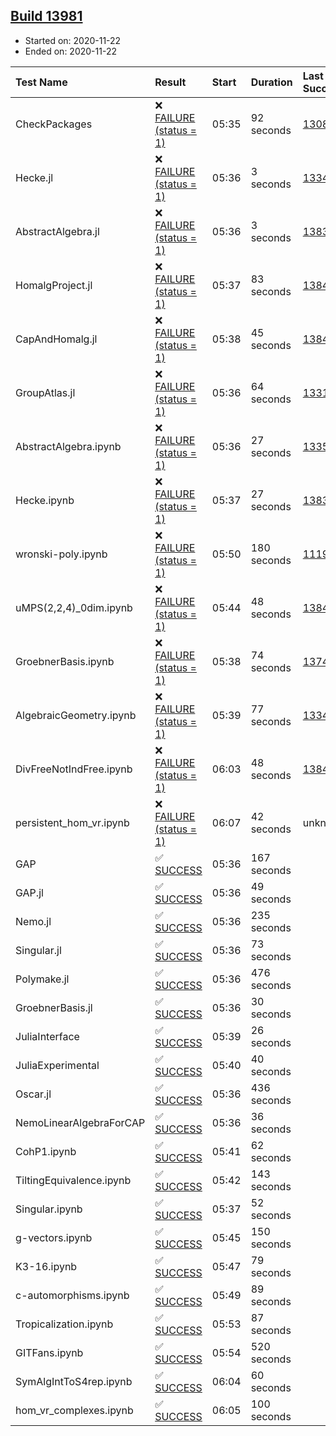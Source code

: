 ## [Build 13981](https://oscarci.mathematik.uni-kl.de/job/oscar/13981/)

* Started on: 2020-11-22
* Ended on: 2020-11-22

| Test Name    | Result | Start | Duration | Last Success | First Failure |
|:-------------|:-------|:------|:---------|:-------------|:--------------|
| CheckPackages | ❌ [FAILURE (status = 1)](https://oscarci.mathematik.uni-kl.de/job/oscar/13981/artifact/logs/build-13981/CheckPackages.log) | 05:35 | 92 seconds | [13085](https://oscarci.mathematik.uni-kl.de/job/oscar/13085/) | [13086](https://oscarci.mathematik.uni-kl.de/job/oscar/13086/) |
| Hecke.jl | ❌ [FAILURE (status = 1)](https://oscarci.mathematik.uni-kl.de/job/oscar/13981/artifact/logs/build-13981/Hecke.jl.log) | 05:36 | 3 seconds | [13341](https://oscarci.mathematik.uni-kl.de/job/oscar/13341/) | [13342](https://oscarci.mathematik.uni-kl.de/job/oscar/13342/) |
| AbstractAlgebra.jl | ❌ [FAILURE (status = 1)](https://oscarci.mathematik.uni-kl.de/job/oscar/13981/artifact/logs/build-13981/AbstractAlgebra.jl.log) | 05:36 | 3 seconds | [13837](https://oscarci.mathematik.uni-kl.de/job/oscar/13837/) | [13838](https://oscarci.mathematik.uni-kl.de/job/oscar/13838/) |
| HomalgProject.jl | ❌ [FAILURE (status = 1)](https://oscarci.mathematik.uni-kl.de/job/oscar/13981/artifact/logs/build-13981/HomalgProject.jl.log) | 05:37 | 83 seconds | [13845](https://oscarci.mathematik.uni-kl.de/job/oscar/13845/) | [13846](https://oscarci.mathematik.uni-kl.de/job/oscar/13846/) |
| CapAndHomalg.jl | ❌ [FAILURE (status = 1)](https://oscarci.mathematik.uni-kl.de/job/oscar/13981/artifact/logs/build-13981/CapAndHomalg.jl.log) | 05:38 | 45 seconds | [13845](https://oscarci.mathematik.uni-kl.de/job/oscar/13845/) | [13846](https://oscarci.mathematik.uni-kl.de/job/oscar/13846/) |
| GroupAtlas.jl | ❌ [FAILURE (status = 1)](https://oscarci.mathematik.uni-kl.de/job/oscar/13981/artifact/logs/build-13981/GroupAtlas.jl.log) | 05:36 | 64 seconds | [13311](https://oscarci.mathematik.uni-kl.de/job/oscar/13311/) | [13312](https://oscarci.mathematik.uni-kl.de/job/oscar/13312/) |
| AbstractAlgebra.ipynb | ❌ [FAILURE (status = 1)](https://oscarci.mathematik.uni-kl.de/job/oscar/13981/artifact/logs/build-13981/AbstractAlgebra.ipynb.log) | 05:36 | 27 seconds | [13355](https://oscarci.mathematik.uni-kl.de/job/oscar/13355/) | [13356](https://oscarci.mathematik.uni-kl.de/job/oscar/13356/) |
| Hecke.ipynb | ❌ [FAILURE (status = 1)](https://oscarci.mathematik.uni-kl.de/job/oscar/13981/artifact/logs/build-13981/Hecke.ipynb.log) | 05:37 | 27 seconds | [13837](https://oscarci.mathematik.uni-kl.de/job/oscar/13837/) | [13838](https://oscarci.mathematik.uni-kl.de/job/oscar/13838/) |
| wronski-poly.ipynb | ❌ [FAILURE (status = 1)](https://oscarci.mathematik.uni-kl.de/job/oscar/13981/artifact/logs/build-13981/wronski-poly.ipynb.log) | 05:50 | 180 seconds | [11192](https://oscarci.mathematik.uni-kl.de/job/oscar/11192/) | [11193](https://oscarci.mathematik.uni-kl.de/job/oscar/11193/) |
| uMPS(2,2,4)_0dim.ipynb | ❌ [FAILURE (status = 1)](https://oscarci.mathematik.uni-kl.de/job/oscar/13981/artifact/logs/build-13981/uMPS-2-2-4-_0dim.ipynb.log) | 05:44 | 48 seconds | [13841](https://oscarci.mathematik.uni-kl.de/job/oscar/13841/) | [13842](https://oscarci.mathematik.uni-kl.de/job/oscar/13842/) |
| GroebnerBasis.ipynb | ❌ [FAILURE (status = 1)](https://oscarci.mathematik.uni-kl.de/job/oscar/13981/artifact/logs/build-13981/GroebnerBasis.ipynb.log) | 05:38 | 74 seconds | [13748](https://oscarci.mathematik.uni-kl.de/job/oscar/13748/) | [13749](https://oscarci.mathematik.uni-kl.de/job/oscar/13749/) |
| AlgebraicGeometry.ipynb | ❌ [FAILURE (status = 1)](https://oscarci.mathematik.uni-kl.de/job/oscar/13981/artifact/logs/build-13981/AlgebraicGeometry.ipynb.log) | 05:39 | 77 seconds | [13341](https://oscarci.mathematik.uni-kl.de/job/oscar/13341/) | [13342](https://oscarci.mathematik.uni-kl.de/job/oscar/13342/) |
| DivFreeNotIndFree.ipynb | ❌ [FAILURE (status = 1)](https://oscarci.mathematik.uni-kl.de/job/oscar/13981/artifact/logs/build-13981/DivFreeNotIndFree.ipynb.log) | 06:03 | 48 seconds | [13845](https://oscarci.mathematik.uni-kl.de/job/oscar/13845/) | [13846](https://oscarci.mathematik.uni-kl.de/job/oscar/13846/) |
| persistent_hom_vr.ipynb | ❌ [FAILURE (status = 1)](https://oscarci.mathematik.uni-kl.de/job/oscar/13981/artifact/logs/build-13981/persistent_hom_vr.ipynb.log) | 06:07 | 42 seconds | unknown | unknown |
| GAP | ✅ [SUCCESS](https://oscarci.mathematik.uni-kl.de/job/oscar/13981/artifact/logs/build-13981/GAP.log) | 05:36 | 167 seconds |  |  |
| GAP.jl | ✅ [SUCCESS](https://oscarci.mathematik.uni-kl.de/job/oscar/13981/artifact/logs/build-13981/GAP.jl.log) | 05:36 | 49 seconds |  |  |
| Nemo.jl | ✅ [SUCCESS](https://oscarci.mathematik.uni-kl.de/job/oscar/13981/artifact/logs/build-13981/Nemo.jl.log) | 05:36 | 235 seconds |  |  |
| Singular.jl | ✅ [SUCCESS](https://oscarci.mathematik.uni-kl.de/job/oscar/13981/artifact/logs/build-13981/Singular.jl.log) | 05:36 | 73 seconds |  |  |
| Polymake.jl | ✅ [SUCCESS](https://oscarci.mathematik.uni-kl.de/job/oscar/13981/artifact/logs/build-13981/Polymake.jl.log) | 05:36 | 476 seconds |  |  |
| GroebnerBasis.jl | ✅ [SUCCESS](https://oscarci.mathematik.uni-kl.de/job/oscar/13981/artifact/logs/build-13981/GroebnerBasis.jl.log) | 05:36 | 30 seconds |  |  |
| JuliaInterface | ✅ [SUCCESS](https://oscarci.mathematik.uni-kl.de/job/oscar/13981/artifact/logs/build-13981/JuliaInterface.log) | 05:39 | 26 seconds |  |  |
| JuliaExperimental | ✅ [SUCCESS](https://oscarci.mathematik.uni-kl.de/job/oscar/13981/artifact/logs/build-13981/JuliaExperimental.log) | 05:40 | 40 seconds |  |  |
| Oscar.jl | ✅ [SUCCESS](https://oscarci.mathematik.uni-kl.de/job/oscar/13981/artifact/logs/build-13981/Oscar.jl.log) | 05:36 | 436 seconds |  |  |
| NemoLinearAlgebraForCAP | ✅ [SUCCESS](https://oscarci.mathematik.uni-kl.de/job/oscar/13981/artifact/logs/build-13981/NemoLinearAlgebraForCAP.log) | 05:36 | 36 seconds |  |  |
| CohP1.ipynb | ✅ [SUCCESS](https://oscarci.mathematik.uni-kl.de/job/oscar/13981/artifact/logs/build-13981/CohP1.ipynb.log) | 05:41 | 62 seconds |  |  |
| TiltingEquivalence.ipynb | ✅ [SUCCESS](https://oscarci.mathematik.uni-kl.de/job/oscar/13981/artifact/logs/build-13981/TiltingEquivalence.ipynb.log) | 05:42 | 143 seconds |  |  |
| Singular.ipynb | ✅ [SUCCESS](https://oscarci.mathematik.uni-kl.de/job/oscar/13981/artifact/logs/build-13981/Singular.ipynb.log) | 05:37 | 52 seconds |  |  |
| g-vectors.ipynb | ✅ [SUCCESS](https://oscarci.mathematik.uni-kl.de/job/oscar/13981/artifact/logs/build-13981/g-vectors.ipynb.log) | 05:45 | 150 seconds |  |  |
| K3-16.ipynb | ✅ [SUCCESS](https://oscarci.mathematik.uni-kl.de/job/oscar/13981/artifact/logs/build-13981/K3-16.ipynb.log) | 05:47 | 79 seconds |  |  |
| c-automorphisms.ipynb | ✅ [SUCCESS](https://oscarci.mathematik.uni-kl.de/job/oscar/13981/artifact/logs/build-13981/c-automorphisms.ipynb.log) | 05:49 | 89 seconds |  |  |
| Tropicalization.ipynb | ✅ [SUCCESS](https://oscarci.mathematik.uni-kl.de/job/oscar/13981/artifact/logs/build-13981/Tropicalization.ipynb.log) | 05:53 | 87 seconds |  |  |
| GITFans.ipynb | ✅ [SUCCESS](https://oscarci.mathematik.uni-kl.de/job/oscar/13981/artifact/logs/build-13981/GITFans.ipynb.log) | 05:54 | 520 seconds |  |  |
| SymAlgIntToS4rep.ipynb | ✅ [SUCCESS](https://oscarci.mathematik.uni-kl.de/job/oscar/13981/artifact/logs/build-13981/SymAlgIntToS4rep.ipynb.log) | 06:04 | 60 seconds |  |  |
| hom_vr_complexes.ipynb | ✅ [SUCCESS](https://oscarci.mathematik.uni-kl.de/job/oscar/13981/artifact/logs/build-13981/hom_vr_complexes.ipynb.log) | 06:05 | 100 seconds |  |  |
